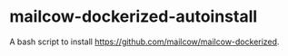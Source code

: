 # mailcow-dockerized-autoinstall
A bash script to install https://github.com/mailcow/mailcow-dockerized.
